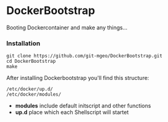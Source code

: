 # DockerBootstrap

Booting Dockercontainer and make any things...

### Installation
```
git clone https://github.com/git-mgeo/DockerBootstrap.git
cd DockerBootstrap
make
```

After installing Dockerbootstrap you'll find this structure:
```
/etc/docker/up.d/
/etc/docker/modules/
```
* **modules** include default initscript and other functions
* **up.d** place which each Shellscript will startet


